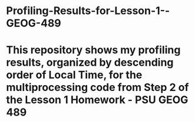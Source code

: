 # Profiling-Results-for-Lesson-1--GEOG-489
# This repository shows my profiling results, organized by descending order of Local Time, for the multiprocessing code from Step 2 of the Lesson 1 Homework - PSU GEOG 489
